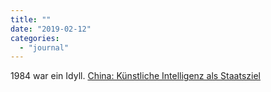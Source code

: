 ```yaml
---
title: ""
date: "2019-02-12"
categories: 
  - "journal"
---
```


1984 war ein Idyll. [China: Künstliche Intelligenz als Staatsziel](https://www.deutschlandfunk.de/china-kuenstliche-intelligenz-als-staatsziel.724.de.html)
